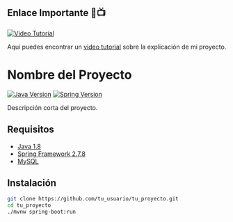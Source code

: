 ## Enlace Importante 🚀📺

[![Video Tutorial](https://img.shields.io/badge/Ver%20Tutorial-Video-red.svg)]((https://www.loom.com/share/e1ee3ea9ca894310a0ed9302c1845561?sid=f0f55e13-b7c2-4450-87ee-1b5ab737cf58))

Aquí puedes encontrar un [video tutorial]((https://www.loom.com/share/e1ee3ea9ca894310a0ed9302c1845561?sid=f0f55e13-b7c2-4450-87ee-1b5ab737cf58)) sobre la explicación de mi proyecto.

# Nombre del Proyecto

[![Java Version](https://img.shields.io/badge/Java-1.8-blue.svg)](https://www.oracle.com/java/)
[![Spring Version](https://img.shields.io/badge/Spring-2.7.8-green.svg)](https://spring.io/projects/spring-framework)

Descripción corta del proyecto.

## Requisitos

- [Java 1.8](https://www.oracle.com/java/)
- [Spring Framework 2.7.8](https://spring.io/projects/spring-framework)
- [MySQL](https://www.mysql.com/)

## Instalación

```bash
git clone https://github.com/tu_usuario/tu_proyecto.git
cd tu_proyecto
./mvnw spring-boot:run
